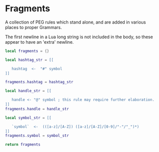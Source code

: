 # Fragments


  A collection of PEG rules which stand alone, and are added in various places
to proper Grammars.


The first newline in a Lua long string is not included in the body, so these
appear to have an 'extra' newline.

```lua
local fragments = {}
```
```lua
local hashtag_str = [[

   hashtag  <-  "#" symbol
]]

fragments.hashtag = hashtag_str
```
```lua
local handle_str = [[

   handle <- "@" symbol ; this rule may require further elaboration.
]]
fragments.handle = handle_str
```
```lua
local symbol_str = [[

   `symbol`  <-  (([a-z]/[A-Z]) ([a-z]/[A-Z]/[0-9]/"-"/"_")*)
]]
fragments.symbol = symbol_str
```
```lua
return fragments
```
